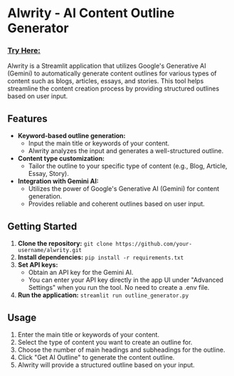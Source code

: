# Alwrity - AI Content Outline Generator

### [Try Here:](https://www.alwrity.com/ai-blog-outline-generator)
Alwrity is a Streamlit application that utilizes Google's Generative AI (Gemini) to automatically generate content outlines for various types of content such as blogs, articles, essays, and stories. This tool helps streamline the content creation process by providing structured outlines based on user input.

## Features

- **Keyword-based outline generation:**
  - Input the main title or keywords of your content.
  - Alwrity analyzes the input and generates a well-structured outline.
- **Content type customization:**
  - Tailor the outline to your specific type of content (e.g., Blog, Article, Essay, Story).
- **Integration with Gemini AI:**
  - Utilizes the power of Google's Generative AI (Gemini) for content generation.
  - Provides reliable and coherent outlines based on user input.

## Getting Started

1. **Clone the repository:** `git clone https://github.com/your-username/alwrity.git`
2. **Install dependencies:** `pip install -r requirements.txt`
3. **Set API keys:**
   - Obtain an API key for the Gemini AI.
   - You can enter your API key directly in the app UI under "Advanced Settings" when you run the tool. No need to create a .env file.
4. **Run the application:** `streamlit run outline_generator.py`

## Usage

1. Enter the main title or keywords of your content.
2. Select the type of content you want to create an outline for.
3. Choose the number of main headings and subheadings for the outline.
4. Click "Get AI Outline" to generate the content outline.
5. Alwrity will provide a structured outline based on your input.
